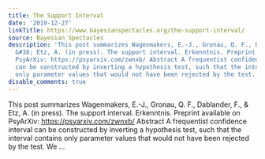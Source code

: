 ```yaml
---
title: The Support Interval
date: '2019-12-27'
linkTitle: https://www.bayesianspectacles.org/the-support-interval/
source: Bayesian Spectacles
description: 'This post summarizes Wagenmakers, E.-J., Gronau, Q. F., Dablander, F.,
  &#38; Etz, A. (in press). The support interval. Erkenntnis. Preprint available on
  PsyArXiv: https://psyarxiv.com/zwnxb/ Abstract A frequentist confidence interval
  can be constructed by inverting a hypothesis test, such that the interval contains
  only parameter values that would not have been rejected by the test. We ...'
disable_comments: true
---
```

This post summarizes Wagenmakers, E.-J., Gronau, Q. F., Dablander, F., &#38; Etz, A. (in press). The support interval. Erkenntnis. Preprint available on PsyArXiv: https://psyarxiv.com/zwnxb/ Abstract A frequentist confidence interval can be constructed by inverting a hypothesis test, such that the interval contains only parameter values that would not have been rejected by the test. We ...